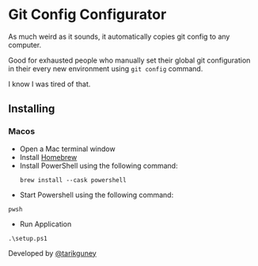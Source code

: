 # Git Config Configurator

As much weird as it sounds, it automatically copies git config to any computer.

Good for exhausted people who manually set their global git configuration in their every new environment using `git config` command.

I know I was tired of that. 

## Installing
### Macos

* Open a Mac terminal window
* Install [Homebrew](https://brew.sh/ "Homebrew")
* Install PowerShell using the following command:
    ``` brew
    brew install --cask powershell
    ```
* Start Powershell using the following command:
```pwsh
pwsh
```
* Run Application
```pwsh
.\setup.ps1
```

Developed by [@tarikguney](https://github.com/tarikguney)
